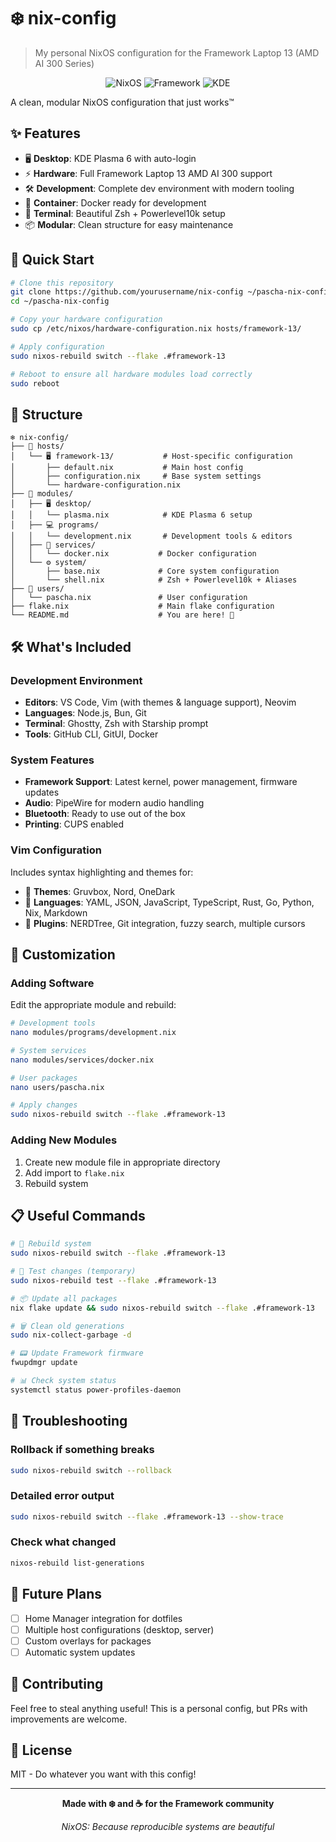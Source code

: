 # ❄️ nix-config

> My personal NixOS configuration for the Framework Laptop 13 (AMD AI 300 Series)

<div align="center">

![NixOS](https://img.shields.io/badge/NixOS-5277C3?style=for-the-badge&logo=nixos&logoColor=white)
![Framework](https://img.shields.io/badge/Framework-FF6B35?style=for-the-badge&logo=framework&logoColor=white)
![KDE](https://img.shields.io/badge/KDE-1D99F3?style=for-the-badge&logo=kde&logoColor=white)

</div>

A clean, modular NixOS configuration that just works™️

## ✨ Features

- 🖥️ **Desktop**: KDE Plasma 6 with auto-login
- ⚡ **Hardware**: Full Framework Laptop 13 AMD AI 300 support
- 🛠️ **Development**: Complete dev environment with modern tooling
- 🐳 **Container**: Docker ready for development
- 🎨 **Terminal**: Beautiful Zsh + Powerlevel10k setup
- 📦 **Modular**: Clean structure for easy maintenance

## 🚀 Quick Start

```bash
# Clone this repository
git clone https://github.com/yourusername/nix-config ~/pascha-nix-config
cd ~/pascha-nix-config

# Copy your hardware configuration
sudo cp /etc/nixos/hardware-configuration.nix hosts/framework-13/

# Apply configuration
sudo nixos-rebuild switch --flake .#framework-13

# Reboot to ensure all hardware modules load correctly
sudo reboot
```

## 📂 Structure

```
❄️ nix-config/
├── 📁 hosts/
│   └── 🖥️ framework-13/           # Host-specific configuration
│       ├── default.nix           # Main host config
│       ├── configuration.nix     # Base system settings
│       └── hardware-configuration.nix
├── 📁 modules/
│   ├── 🖥️ desktop/
│   │   └── plasma.nix            # KDE Plasma 6 setup
│   ├── 💻 programs/
│   │   └── development.nix       # Development tools & editors
│   ├── 🔧 services/
│   │   └── docker.nix           # Docker configuration
│   └── ⚙️ system/
│       ├── base.nix             # Core system configuration
│       └── shell.nix            # Zsh + Powerlevel10k + Aliases
├── 👤 users/
│   └── pascha.nix               # User configuration
├── flake.nix                    # Main flake configuration
└── README.md                    # You are here! 👋
```

## 🛠️ What's Included

### Development Environment
- **Editors**: VS Code, Vim (with themes & language support), Neovim
- **Languages**: Node.js, Bun, Git
- **Terminal**: Ghostty, Zsh with Starship prompt
- **Tools**: GitHub CLI, GitUI, Docker

### System Features
- **Framework Support**: Latest kernel, power management, firmware updates
- **Audio**: PipeWire for modern audio handling
- **Bluetooth**: Ready to use out of the box
- **Printing**: CUPS enabled

### Vim Configuration
Includes syntax highlighting and themes for:
- 🎨 **Themes**: Gruvbox, Nord, OneDark
- 📝 **Languages**: YAML, JSON, JavaScript, TypeScript, Rust, Go, Python, Nix, Markdown
- 🔧 **Plugins**: NERDTree, Git integration, fuzzy search, multiple cursors

## 🔧 Customization

### Adding Software
Edit the appropriate module and rebuild:

```bash
# Development tools
nano modules/programs/development.nix

# System services
nano modules/services/docker.nix

# User packages
nano users/pascha.nix

# Apply changes
sudo nixos-rebuild switch --flake .#framework-13
```

### Adding New Modules
1. Create new module file in appropriate directory
2. Add import to `flake.nix`
3. Rebuild system

## 📋 Useful Commands

```bash
# 🔄 Rebuild system
sudo nixos-rebuild switch --flake .#framework-13

# 🧪 Test changes (temporary)
sudo nixos-rebuild test --flake .#framework-13

# 📦 Update all packages
nix flake update && sudo nixos-rebuild switch --flake .#framework-13

# 🗑️ Clean old generations
sudo nix-collect-garbage -d

# 📟 Update Framework firmware
fwupdmgr update

# 📊 Check system status
systemctl status power-profiles-daemon
```

## 🚨 Troubleshooting

### Rollback if something breaks
```bash
sudo nixos-rebuild switch --rollback
```

### Detailed error output
```bash
sudo nixos-rebuild switch --flake .#framework-13 --show-trace
```

### Check what changed
```bash
nixos-rebuild list-generations
```

## 🎯 Future Plans

- [ ] Home Manager integration for dotfiles
- [ ] Multiple host configurations (desktop, server)
- [ ] Custom overlays for packages
- [ ] Automatic system updates

## 🤝 Contributing

Feel free to steal anything useful! This is a personal config, but PRs with improvements are welcome.

## 📝 License

MIT - Do whatever you want with this config!

---

<div align="center">

**Made with ❄️ and ☕ for the Framework community**

*NixOS: Because reproducible systems are beautiful*

</div>

